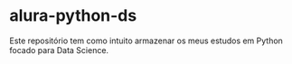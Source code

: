 # alura-python-ds
Este repositório tem como intuito armazenar os meus estudos em Python focado para Data Science.
